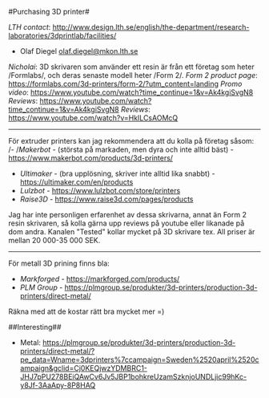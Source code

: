 #Purchasing 3D printer#

_LTH contact_: <http://www.design.lth.se/english/the-department/research-laboratories/3dprintlab/facilities/>

* Olaf Diegel <olaf.diegel@mkon.lth.se>

_Nicholai_:
3D skrivaren som använder ett resin är från ett företag som heter /Formlabs/, och deras senaste modell heter /Form 2/.
*Form* *2 product page*: https://formlabs.com/3d-printers/form-2/?utm_content=landing
*Promo video*: https://www.youtube.com/watch?time_continue=1&v=Ak4kgiSvgN8
*Reviews*: https://www.youtube.com/watch?time_continue=1&v=Ak4kgiSvgN8
*Reviews*: https://www.youtube.com/watch?v=HkILCsAOMcQ

-----------------------

För extruder printers kan jag rekommendera att du kolla på företag såsom:
/- /*Makerbot* - (största på markaden, men dyra och inte alltid bäst) - https://www.makerbot.com/products/3d-printers/
- *Ultimaker* - (bra upplösning, skriver inte alltid lika snabbt) - https://ultimaker.com/en/products
- *Lulzbot* - https://www.lulzbot.com/store/printers
- *Raise3D* - https://www.raise3d.com/pages/products

Jag har inte personligen erfarenhet av dessa skrivarna, annat än Form 2 resin skrivaren, så kolla gärna upp reviews på youtube eller likanade på dom andra. Kanalen "Tested" kollar mycket på 3D skrivare tex. All priser är mellan 20 000-35 000 SEK.

---------------------

För metall 3D prining finns bla:
- *Markforged* - https://markforged.com/products/
- *PLM Group* - https://plmgroup.se/produkter/3d-printers/production-3d-printers/direct-metal/

Räkna med att de kostar rätt bra mycket mer =)

##Interesting##

* Metal: <https://plmgroup.se/produkter/3d-printers/production-3d-printers/direct-metal/?pe_data=Wname=3dprinters%7ccampaign=Sweden%2520april%2520campaign&gclid=Cj0KEQjwzYDMBRC1-JHJ7pPU278BEiQAwCv6Jv5JBP1bohkreUzamSzknjoUNDLjic99hKc-y8Jf-3AaApy-8P8HAQ>

